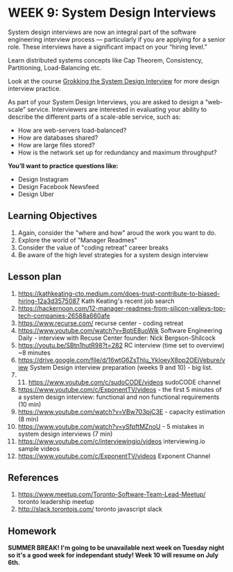 # WEEK 9: System Design Interviews

System design interviews are now an integral part of the software engineering interview process — particularly if you are applying for a senior role. These interviews have a significant impact on your “hiring level.”

Learn distributed systems concepts like Cap Theorem, Consistency, Partitioning, Load-Balancing etc.

Look at the course [Grokking the System Design Interview](https://www.educative.io/collection/5668639101419520/5649050225344512) for more design interview practice.

As part of your System Design Interviews, you are asked to design a “web-scale” service. Interviewers are interested in evaluating your ability to describe the different parts of a scale-able service, such as:

* How are web-servers load-balanced?
* How are databases shared?
* How are large files stored?
* How is the network set up for redundancy and maximum throughput?

**You’ll want to practice questions like:**

* Design Instagram
* Design Facebook Newsfeed
* Design Uber

## Learning Objectives

1. Again, consider the "where and how" aroud the work you want to do.
2. Explore the world of "Manager Readmes" 
3. Consider the value of "coding retreat" career breaks
4. Be aware of the high level strategies for a system design interview

## Lesson plan

1. <https://kathkeating-cto.medium.com/does-trust-contribute-to-biased-hiring-12a3d3575087> Kath Keating's recent job search 
2. <https://hackernoon.com/12-manager-readmes-from-silicon-valleys-top-tech-companies-26588a660afe>
3. <https://www.recurse.com/> recurse center - coding retreat
4. <https://www.youtube.com/watch?v=BqtjE8uoWik> Software Engineering Daily - interview with Recuse Center founder: Nick Bergson-Shilcock 
5. <https://youtu.be/SBtn1hutR98?t=282> RC interview (time set to overview) ~8 minutes
6. <https://drive.google.com/file/d/16wtG6ZsThlu_YkloeyX8pp2OEjVebure/view> System Design interview preparation (weeks 9 and 10) - big list.
7. 11. <https://www.youtube.com/c/sudoCODE/videos> sudoCODE channel
8. <https://www.youtube.com/c/ExponentTV/videos> - the first 5 minutes of a system design interview: functional and non functional requirements (10 min)
9. <https://www.youtube.com/watch?v=VBw703pjC3E> - capacity estimation (8 min)
10. <https://www.youtube.com/watch?v=ySfpftMZnoU> - 5 mistakes in system design interviews (7 min)
12. <https://www.youtube.com/c/interviewingio/videos> interviewing.io sample videos
13. <https://www.youtube.com/c/ExponentTV/videos> Exponent Channel 

## References

1. <https://www.meetup.com/Toronto-Software-Team-Lead-Meetup/> toronto leadership meetup
2. <http://slack.torontojs.com/> toronto javascript slack

## Homework

**SUMMER BREAK! I'm going to be unavailable next week on Tuesday night so it's a good week for independant study!
Week 10 will resume on July 6th.**

